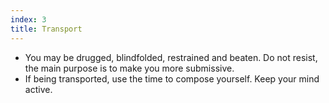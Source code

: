 ```yaml
---
index: 3
title: Transport
---
```

*   You may be drugged, blindfolded, restrained and beaten. Do not resist, the main purpose is to make you more submissive.
*   If being transported, use the time to compose yourself. Keep your mind active.